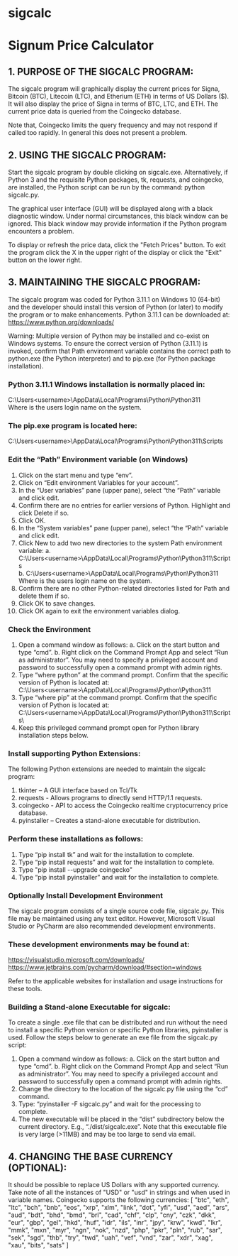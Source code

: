 # sigcalc
# Signum Price Calculator

## 1. PURPOSE OF THE SIGCALC PROGRAM:
The sigcalc program will graphically display the current prices for Signa, Bitcoin (BTC), Litecoin (LTC), and Etherium (ETH) in terms of US Dollars ($).  It will also display the price of Signa in terms of BTC, LTC, and ETH.  The current price data is queried from the Coingecko database.  

Note that, Coingecko limits the query frequency and may not respond if called too
rapidly.  In general this does not present a problem.  

## 2. USING THE SIGCALC PROGRAM:
Start the sigcalc program by double clicking on sigcalc.exe.  Alternatively, if Python 3 and the requisite Python packages, tk, requests, and coingecko, are installed, the Python script can be run by the command: python sigcalc.py.

The graphical user interface (GUI) will be displayed along with a black diagnostic window. Under normal circumstances, this black window can be ignored.  This black window may provide information if the Python program encounters a problem.

To display or refresh the price data, click the "Fetch Prices" button.  To exit the program click the X in the upper right of the display or click the "Exit" button on the lower right.

## 3. MAINTAINING THE SIGCALC PROGRAM:
The sigcalc program was coded for Python 3.11.1 on Windows 10 (64-bit) and the developer should install this version of Python (or later) to modify the program or to make enhancements.  Python 3.11.1 can be downloaded at: https://www.python.org/downloads/

Warning: Multiple version of Python may be installed and co-exist on Windows systems. To ensure the correct version of Python (3.11.1) is invoked, confirm that Path environment variable contains the correct path to python.exe (the Python interpreter) and to pip.exe (for Python package installation).

### Python 3.11.1 Windows installation is normally placed in:
C:\Users\<username>\AppData\Local\Programs\Python\Python311\
Where <username> is the users login name on the system.

### The pip.exe program is located here:
C:\Users\<username>\AppData\Local\Programs\Python\Python311\Scripts

### Edit the “Path” Environment variable (on Windows)
1. Click on the start menu and type “env”.
2. Click on “Edit environment Variables for your account”.
3. In the “User variables” pane (upper pane), select “the “Path” variable and click edit.
4. Confirm there are no entries for earlier versions of Python. Highlight and click Delete if so.
5. Click OK.
6. In the “System variables” pane (upper pane), select “the “Path” variable and click edit.
7. Click New to add two new directories to the system Path environment variable:
  a. C:\Users\<username>\AppData\Local\Programs\Python\Python311\Scripts\
  b. C:\Users\<username>\AppData\Local\Programs\Python\Python311\
     Where <username> is the users login name on the system.
8. Confirm there are no other Python-related directories listed for Path and delete them if so.
9. Click OK to save changes.
10. Click OK again to exit the environment variables dialog.

### Check the Environment
1. Open a command window as follows:
  a. Click on the start button and type “cmd”.
  b. Right click on the Command Prompt App and select “Run as administrator”. 
     You may need to specify a privileged account and password to successfully open a 
     command prompt with admin rights.
2. Type “where python” at the command prompt.  Confirm that the specific version of 
    Python is located at: C:\Users\<username>\AppData\Local\Programs\Python\Python311
3. Type “where pip” at the command prompt. Confirm that the specific version of Python 
    is located at: C:\Users\<username>\AppData\Local\Programs\Python\Python311\Scripts\
4. Keep this privileged command prompt open for Python library installation steps below.

### Install supporting Python Extensions:
The following Python extensions are needed to maintain the sigcalc program:
1. tkinter – A GUI interface based on Tcl/Tk
2. requests - Allows programs to directly send HTTP/1.1 requests.
3. coingecko - API to access the Coingecko realtime cryptocurrency price database.
4. pyinstaller – Creates a stand-alone executable for distribution.

### Perform these installations as follows:
1. Type “pip install tk” and wait for the installation to complete.
2. Type “pip install requests” and wait for the installation to complete.
3. Type "pip install --upgrade coingecko"
4. Type “pip install pyinstaller” and wait for the installation to complete.

### Optionally Install Development Environment
The sigcalc program consists of a single source code file, sigcalc.py. This file may 
be maintained using any text editor.  However, Microsoft Visual Studio or PyCharm are 
also recommended development environments.

### These development environments may be found at:
https://visualstudio.microsoft.com/downloads/
https://www.jetbrains.com/pycharm/download/#section=windows

Refer to the applicable websites for installation and usage instructions for these tools.

### Building a Stand-alone Executable for sigcalc:
To create a single .exe file that can be distributed and run without the need to install 
a specific Python version or specific Python libraries, pyinstaller is used. Follow the 
steps below to generate an exe file from the sigcalc.py script:
1. Open a command window as follows:
  a. Click on the start button and type “cmd”.
  b. Right click on the Command Prompt App and select “Run as administrator”. You may 
  need to specify a privileged account and password to successfully open a command 
  prompt with admin rights.
2. Change the directory to the location of the sigcalc.py file using the “cd” command.
3. Type: “pyinstaller -F sigcalc.py” and wait for the processing to complete.
4. The new executable will be placed in the “dist” subdirectory below the current 
    directory. E.g., “./dist/sigcalc.exe”.
Note that this executable file is very large (>11MB) and may be too large to send via email.

## 4. CHANGING THE BASE CURRENCY (OPTIONAL):
It should be possible to replace US Dollars with any supported currency.  Take note of 
all the instances of "USD" or "usd" in strings and when used in variable names.  Coingecko
supports the following currencies:
[
  "btc",
  "eth",
  "ltc",
  "bch",
  "bnb",
  "eos",
  "xrp",
  "xlm",
  "link",
  "dot",
  "yfi",
  "usd",
  "aed",
  "ars",
  "aud",
  "bdt",
  "bhd",
  "bmd",
  "brl",
  "cad",
  "chf",
  "clp",
  "cny",
  "czk",
  "dkk",
  "eur",
  "gbp",
  "gel",
  "hkd",
  "huf",
  "idr",
  "ils",
  "inr",
  "jpy",
  "krw",
  "kwd",
  "lkr",
  "mmk",
  "mxn",
  "myr",
  "ngn",
  "nok",
  "nzd",
  "php",
  "pkr",
  "pln",
  "rub",
  "sar",
  "sek",
  "sgd",
  "thb",
  "try",
  "twd",
  "uah",
  "vef",
  "vnd",
  "zar",
  "xdr",
  "xag",
  "xau",
  "bits",
  "sats"
]
